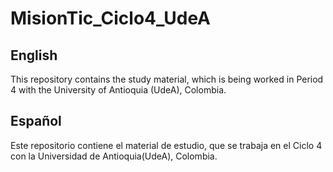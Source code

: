 # MisionTic_Ciclo4_UdeA
## English
This repository contains the study material, which is being worked in Period 4 with the University of Antioquia (UdeA), Colombia.


## Español
Este repositorio contiene el material de estudio, que se trabaja en el Ciclo 4 con la Universidad de Antioquia(UdeA), Colombia. 
